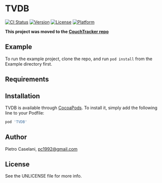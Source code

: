 # TVDB

[![CI Status](https://travis-ci.org/pietrocaselani/TVDB-Swift.svg?branch=master)](https://travis-ci.org/pietrocaselani/TVDB-Swift)
[![Version](https://img.shields.io/cocoapods/v/TVDB.svg?style=flat)](http://cocoapods.org/pods/TVDB)
[![License](https://img.shields.io/cocoapods/l/TVDB.svg?style=flat)](http://cocoapods.org/pods/TVDB)
[![Platform](https://img.shields.io/cocoapods/p/TVDB.svg?style=flat)](http://cocoapods.org/pods/TVDB)

**This project was moved to the [CouchTracker repo](https://github.com/pietrocaselani/CouchTracker)**

## Example

To run the example project, clone the repo, and run `pod install` from the Example directory first.

## Requirements

## Installation

TVDB is available through [CocoaPods](http://cocoapods.org). To install
it, simply add the following line to your Podfile:

```ruby
pod 'TVDB'
```

## Author

Pietro Caselani, pc1992@gmail.com

## License

See the UNLICENSE file for more info.
